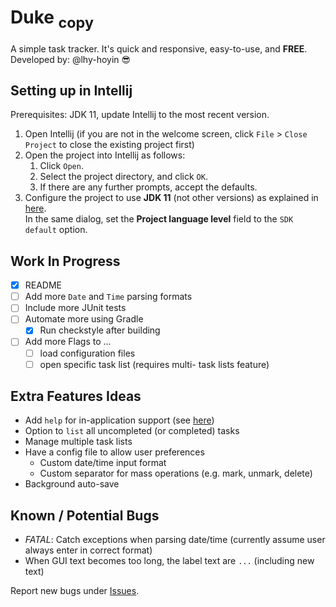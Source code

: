 # Duke <sub>copy</sub>

A simple task tracker. It's quick and responsive, easy-to-use, and **FREE**.\
Developed by: @lhy-hoyin 😎

## Setting up in Intellij

Prerequisites: JDK 11, update Intellij to the most recent version.

1. Open Intellij (if you are not in the welcome screen, click `File` > `Close Project` to close the existing project first)
1. Open the project into Intellij as follows:
   1. Click `Open`.
   1. Select the project directory, and click `OK`.
   1. If there are any further prompts, accept the defaults.
1. Configure the project to use **JDK 11** (not other versions) as explained in [here](https://www.jetbrains.com/help/idea/sdk.html#set-up-jdk).<br>
   In the same dialog, set the **Project language level** field to the `SDK default` option.


## Work In Progress
- [X] README
- [ ] Add more `Date` and `Time` parsing formats
- [ ] Include more JUnit tests
- [ ] Automate more using Gradle
   - [X] Run checkstyle after building

- [ ] Add more Flags to ...
   - [ ] load configuration files
   - [ ] open specific task list (requires multi- task lists feature)

## Extra Features Ideas
* Add `help` for in-application support (see [here](https://nus-cs2103-ay2223s2.github.io/website/se-book-adapted/projectDuke/index.html#c-help))
* Option to `list` all uncompleted (or completed) tasks
* Manage multiple task lists
* Have a config file to allow user preferences
   * Custom date/time input format
   * Custom separator for mass operations (e.g. mark, unmark, delete)
* Background auto-save

## Known / Potential Bugs
+ *FATAL*: Catch exceptions when parsing date/time (currently assume user always enter in correct format)
+ When GUI text becomes too long, the label text are `...` (including new text)

Report new bugs under [Issues](https://github.com/lhy-hoyin/ip/issues).